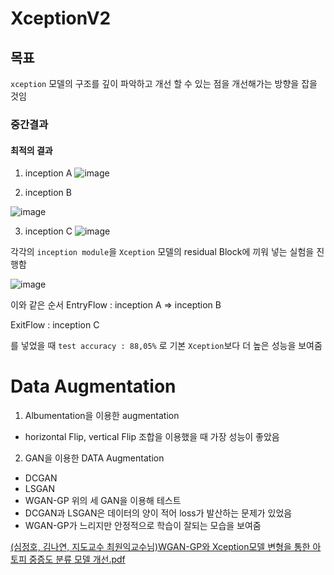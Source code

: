 # XceptionV2

## 목표
`xception` 모델의 구조를 깊이 파악하고 개선 할 수 있는 점을 개선해가는 방향을 잡을 것임 


### 중간결과

#### 최적의 결과

1. inception A
![image](https://user-images.githubusercontent.com/71626430/199387802-e761cb50-218d-429f-9693-c30face6948b.png)

2. inception B

![image](https://user-images.githubusercontent.com/71626430/199387822-226766a3-4614-4856-a108-bf6629e1c3b0.png)

3. inception C
![image](https://user-images.githubusercontent.com/71626430/199387842-5569f155-228f-4bf0-b34f-e7c319240f67.png)

각각의 `inception module`을 `Xception` 모델의 residual Block에 끼워 넣는 실험을 진행함 

![image](https://user-images.githubusercontent.com/71626430/199388037-68e7cc77-657a-4ee2-822e-f9cc4c3ff39c.png)

이와 같은 순서 
EntryFlow : inception A => inception B

ExitFlow : inception C

를 넣었을 때 `test accuracy : 88,05%` 로 기본 `Xception`보다 더 높은 성능을 보여줌

# Data Augmentation

1. Albumentation을 이용한 augmentation
  - horizontal Flip, vertical Flip 조합을 이용했을 때 가장 성능이 좋았음
2. GAN을 이용한 DATA Augmentation
  - DCGAN
  - LSGAN
  - WGAN-GP
  위의 세 GAN을 이용해 테스트 
  - DCGAN과 LSGAN은 데이터의 양이 적어 loss가 발산하는 문제가 있었음
  - WGAN-GP가 느리지만 안정적으로 학습이 잘되는 모습을 보여줌


  [(심정호, 김나연, 지도교수 최원익교수님)WGAN-GP와 Xception모델 변형을 통한 아토피 중증도 분류 모델 개선.pdf](https://github.com/simjeongho/XceptionV2/files/10311243/WGAN-GP.Xception.pdf)

  

